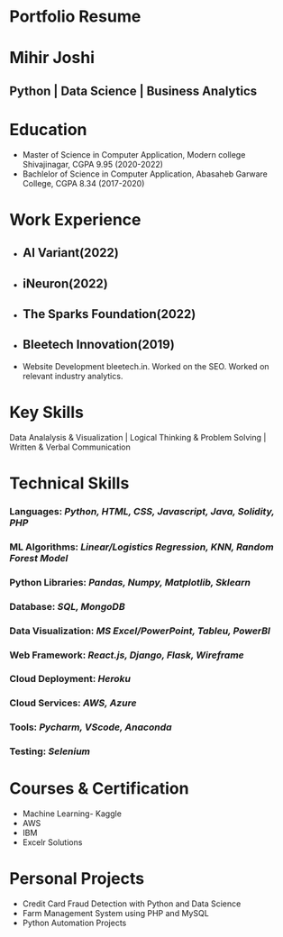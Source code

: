 # Portfolio Resume
# Mihir Joshi
## Python | Data Science | Business Analytics

# Education
* Master of Science in Computer Application, Modern college Shivajinagar, CGPA 9.95 (2020-2022)
* Bachlelor of Science in Computer Application, Abasaheb Garware College, CGPA 8.34 (2017-2020)

# Work Experience
* ## AI Variant(2022)

* ## iNeuron(2022)

* ## The Sparks Foundation(2022)

* ## Bleetech Innovation(2019)
* Website Development bleetech.in. Worked on the SEO. Worked on relevant industry analytics.

# Key Skills
Data Analalysis & Visualization | Logical Thinking & Problem Solving | Written & Verbal Communication

# Technical Skills
### Languages: *Python, HTML, CSS, Javascript, Java, Solidity, PHP*
### ML Algorithms: *Linear/Logistics Regression, KNN, Random Forest Model* 
### Python Libraries: *Pandas, Numpy, Matplotlib, Sklearn* 
### Database: *SQL, MongoDB* 
### Data Visualization: *MS Excel/PowerPoint, Tableu, PowerBI* 
### Web Framework: *React.js, Django, Flask, Wireframe* 
### Cloud Deployment: *Heroku* 
### Cloud Services: *AWS, Azure* 
### Tools: *Pycharm, VScode, Anaconda* 
### Testing: *Selenium* 

# Courses & Certification
* Machine Learning- Kaggle
* AWS
* IBM
* Excelr Solutions

# Personal Projects
* Credit Card Fraud Detection with Python and Data Science
* Farm Management System using PHP and MySQL
* Python Automation Projects
